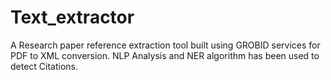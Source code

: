 # Text_extractor
 A Research paper reference extraction tool built using GROBID services for PDF to XML conversion.
 NLP Analysis and NER algorithm has been used to detect Citations.

